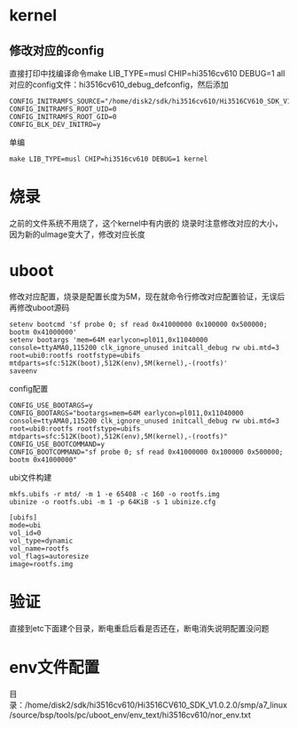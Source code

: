# kernel
## 修改对应的config
直接打印中找编译命令make LIB_TYPE=musl CHIP=hi3516cv610 DEBUG=1 all对应的config文件：hi3516cv610_debug_defconfig，然后添加

    CONFIG_INITRAMFS_SOURCE="/home/disk2/sdk/hi3516cv610/Hi3516CV610_SDK_V1.0.2.0/smp/a7_linux/source/bsp/pub/rootfs_debug_musl_arm"
    CONFIG_INITRAMFS_ROOT_UID=0
    CONFIG_INITRAMFS_ROOT_GID=0
    CONFIG_BLK_DEV_INITRD=y

单编

    make LIB_TYPE=musl CHIP=hi3516cv610 DEBUG=1 kernel

# 烧录
之前的文件系统不用烧了，这个kernel中有内嵌的
烧录时注意修改对应的大小，因为新的uImage变大了，修改对应长度

# uboot
修改对应配置，烧录是配置长度为5M，现在就命令行修改对应配置验证，无误后再修改uboot源码

    setenv bootcmd 'sf probe 0; sf read 0x41000000 0x100000 0x500000; bootm 0x41000000'
    setenv bootargs 'mem=64M earlycon=pl011,0x11040000 console=ttyAMA0,115200 clk_ignore_unused initcall_debug rw ubi.mtd=3 root=ubi0:rootfs rootfstype=ubifs mtdparts=sfc:512K(boot),512K(env),5M(kernel),-(rootfs)'
    saveenv
config配置

    CONFIG_USE_BOOTARGS=y
    CONFIG_BOOTARGS="bootargs=mem=64M earlycon=pl011,0x11040000 console=ttyAMA0,115200 clk_ignore_unused initcall_debug rw ubi.mtd=3 root=ubi0:rootfs rootfstype=ubifs mtdparts=sfc:512K(boot),512K(env),5M(kernel),-(rootfs)"
    CONFIG_USE_BOOTCOMMAND=y
    CONFIG_BOOTCOMMAND="sf probe 0; sf read 0x41000000 0x100000 0x500000; bootm 0x41000000"


ubi文件构建

    mkfs.ubifs -r mtd/ -m 1 -e 65408 -c 160 -o rootfs.img
    ubinize -o rootfs.ubi -m 1 -p 64KiB -s 1 ubinize.cfg
    
    [ubifs]
    mode=ubi
    vol_id=0
    vol_type=dynamic
    vol_name=rootfs
    vol_flags=autoresize
    image=rootfs.img

# 验证
直接到etc下面建个目录，断电重启后看是否还在，断电消失说明配置没问题

# env文件配置
目录：/home/disk2/sdk/hi3516cv610/Hi3516CV610_SDK_V1.0.2.0/smp/a7_linux/source/bsp/tools/pc/uboot_env/env_text/hi3516cv610/nor_env.txt

